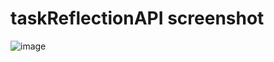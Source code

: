 # taskReflectionAPI screenshot
![image](https://user-images.githubusercontent.com/74492746/149743494-dec40a82-e27b-49b8-91fa-ffc396bfa301.png)


